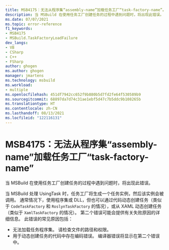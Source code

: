```yaml
---
title: MSB4175：无法从程序集“assembly-name”加载任务工厂“task-factory-name”。
description: 当 MSBuild 在使用任务工厂创建任务的过程中遇到问题时，将出现此错误。
ms.date: 07/07/2021
ms.topic: error-reference
f1_keywords:
- MSB4175
- MSBuild.TaskFactoryLoadFailure
dev_langs:
- VB
- CSharp
- C++
- FSharp
author: ghogen
ms.author: ghogen
manager: jmartens
ms.technology: msbuild
ms.workload:
- multiple
ms.openlocfilehash: 451df7942cc652f9b880b5d7fd2fe64f530589b9
ms.sourcegitcommit: 68897da7d74c31ae1ebf5d47c7b5ddc9b108265b
ms.translationtype: HT
ms.contentlocale: zh-CN
ms.lasthandoff: 08/13/2021
ms.locfileid: "122116131"
---
```

# <a name="msb4175-the-task-factory-task-factory-name-could-not-be-loaded-from-the-assembly-assembly-name"></a>MSB4175：无法从程序集“assembly-name”加载任务工厂“task-factory-name”

当 MSBuild 在使用任务工厂创建任务的过程中遇到问题时，将出现此错误。

当 MSBuild 处理 UsingTask 时，任务工厂将生成一个任务实例，然后该实例会被调用。 通常情况下，使用程序集或 DLL，但也可以通过代码动态创建任务（类似于 `CodeTaskFactory` 和 `RoslynTaskFactory` 的情况），或从 XAML 动态创建任务（类似于 `XamlTaskFactory` 的情况）。 第二个错误可能会提供有关失败原因的详细信息。 此错误的常见原因包括：

- 无法加载任务程序集。 请检查文件的路径和权限。
- 用于动态创建任务的代码中存在编码错误。 编译器错误将显示在第二个错误中。
